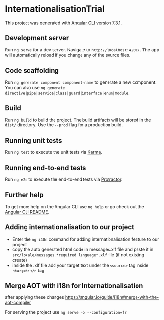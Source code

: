 # InternationalisationTrial

This project was generated with [Angular CLI](https://github.com/angular/angular-cli) version 7.3.1.

## Development server

Run `ng serve` for a dev server. Navigate to `http://localhost:4200/`. The app will automatically reload if you change any of the source files.

## Code scaffolding

Run `ng generate component component-name` to generate a new component. You can also use `ng generate directive|pipe|service|class|guard|interface|enum|module`.

## Build

Run `ng build` to build the project. The build artifacts will be stored in the `dist/` directory. Use the `--prod` flag for a production build.

## Running unit tests

Run `ng test` to execute the unit tests via [Karma](https://karma-runner.github.io).

## Running end-to-end tests

Run `ng e2e` to execute the end-to-end tests via [Protractor](http://www.protractortest.org/).

## Further help

To get more help on the Angular CLI use `ng help` or go check out the [Angular CLI README](https://github.com/angular/angular-cli/blob/master/README.md).

## Adding internationalisation to our project

- Enter the `ng i18n` command for adding internationalisation feature to our project
- copy the auto generated html code in messages.xlf file and paste it in `src/locale/messages.*required language*.xlf` file (if not
  existing create)
- inside the .xlf file add your target text under the `<source>` tag inside `<target></>` tag

## Merge AOT with i18n for Internationalisation

after applying these changes https://angular.io/guide/i18n#merge-with-the-aot-compiler 

For serving the project use `ng serve -o --configuration=fr`
